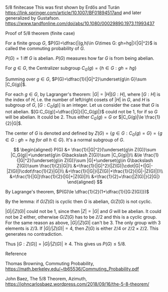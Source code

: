 
5/8 finitecase This was first shown by Erdős and Turán https://link.springer.com/article/10.1007/BF01894517and and later generalized by Gustafson. https://www.tandfonline.com/doi/abs/10.1080/00029890.1973.11993437

Proof of 5/8 theorem (finite case)

For a finite group $G$, $P(G)=\dfrac{|(g,h)\in G\times G: gh=hg|}{|G|^2}$ is called the commuting probability of $G$.

$P(G)=1$ iff $G$ is abelian. $P(G)$ measures how far $G$ is from being abelian.

For $g\in G$, the Centralizer subgroup $C_G(g)=\{h\in G:gh=hg\}$

Summing over $g \in G$, $P(G)=\dfrac{1}{|G|^2}\underset{g\in G}\sum |C_G(g)|$.

For each $g\in G$, by Lagranger's theorem: $|G|=|H|[G:H]$, where $[G:H]$ is the index of $H$, i.e. the number of left/right cosets of $|H|$ in $G$, and $H$ is subgroup of $G$, $[G:C_G(g)]$ is an integer. Let us consider the case that $G$ is not abelian. $[G:C_G(g)]=\dfrac{|G|}{|C_G(g)|}$ could not be $1$, for if so $G$ will be abelian. It could be $2$. Thus either $C_G(g) = G$ or $|C_G(g)|\le \frac{1}{2}|G|$.

The center of $G$ is denoted and defined by $Z(G) = \{g\in G:C_G(g)=G\}=\{g\in G:gh=hg \ for \ all \ h \in G\}$. It's a normal subgroup of $G$.

$$
\begin{aligned}
    P(G) &= \frac{1}{|G|^2}(\underset{g\in Z(G)}\sum |C_G(g)|+\underset{g\in G\backslash Z(G)}\sum |C_G(g)|)\\
    &\le \frac{1}{|G|^2}(\underset{g\in Z(G)}\sum |G|+\underset{g\in G\backslash Z(G)}\sum \frac{1}{2}|G|)\\
    &=\frac{1}{|G|^2}(|Z(G)|\cdot|G|+(|G|-|Z(G)|)\cdot\frac{1}{2}|G|)\\
    &=\frac{1}{|G|}(|Z(G)|+\frac{1}{2}(|G|-|Z(G)|))\\
    &=\frac{1}{|G|}\frac{1}{2}(|G|+|Z(G)|)\\
    &=\frac{1}{2}+\frac{|Z(G)|}{2|G|}
\end{aligned}
$$

By Lagrange's theorem, $P(G)\le \dfrac{1}{2}(1+\dfrac{1}{[G:Z(G)]})$

By the lemma: if $G/Z(G)$ is cyclic then $G$ is abelian, $G/Z(G)$ is not cyclic.

$|G|/|Z(G)|$ could not be 1, since then $|Z|=|G|$ and $G$ will be abelian. It could not be 2 either, otherwise $G/Z(G)$ has to be $\mathbb{Z}/2$ and this is a cyclic group. For the same reason as above, $|G|/|Z(G)|$ can't be 3. The only group with 3 elements is $\mathbb{Z}/3$. If $|G|/|Z(G)|=4$, then $Z(G)$ is either $\mathbb{Z}/4$ or $\mathbb{Z}/2\times \mathbb{Z}/2$. This generates no contradiction.

Thus $[G:Z(G)]=|G|/|Z(G)|\ge4$. This gives us $P(G)\le 5/8$.

Reference

Thomas Browning, Commuting Probability, https://math.berkeley.edu/~tb65536/Commuting_Probability.pdf

John Baez, The 5/8 Theorem, Azimuth, https://johncarlosbaez.wordpress.com/2018/09/16/the-5-8-theorem/